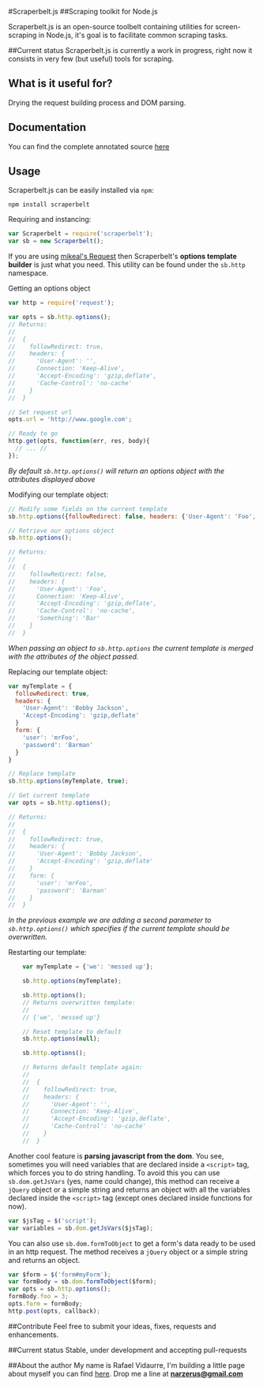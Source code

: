 #Scraperbelt.js
##Scraping toolkit for Node.js

Scraperbelt.js is an open-source toolbelt containing utilities for screen-scraping in Node.js, it's goal is to facilitate common
scraping tasks.

##Current status
Scraperbelt.js is currently a work in progress, right now it consists in very few (but useful) tools for scraping.

## What is it useful for?
Drying the request building process and DOM parsing.

## Documentation
You can find the complete annotated source [here](http://Narzerus.github.io/scraperbelt)

## Usage
Scraperbelt.js can be easily installed via `npm`:
```
npm install scraperbelt
```
Requiring and instancing:
```javascript
var Scraperbelt = require('scraperbelt');
var sb = new Scraperbelt();
```
If you are using [mikeal's Request](https://github.com/mikeal/request) then Scraperbelt's **options template builder** is
just what you need. This utility can be found under the `sb.http` namespace.

Getting an options object
```javascript
var http = require('request');

var opts = sb.http.options();
// Returns:
//
//  {
//    followRedirect: true,
//    headers: {
//      'User-Agent': '',
//      Connection: 'Keep-Alive',
//      'Accept-Encoding': 'gzip,deflate',
//      'Cache-Control': 'no-cache'
//    }
//  }

// Set request url
opts.url = 'http://www.google.com';

// Ready to go
http.get(opts, function(err, res, body){
  // ... //
});
```
*By default `sb.http.options()` will return an options object with the attributes displayed above*

Modifying our template object:
```javascript
// Modify some fields on the current template
sb.http.options({followRedirect: false, headers: {'User-Agent': 'Foo', 'Something': 'Bar' }});

// Retrieve our options object
sb.http.options();

// Returns:
//
//  {
//    followRedirect: false,
//    headers: {
//      'User-Agent': 'Foo',
//      Connection: 'Keep-Alive',
//      'Accept-Encoding': 'gzip,deflate',
//      'Cache-Control': 'no-cache',
//      'Something': 'Bar'
//    }
//  }
```
*When passing an object to `sb.http.options` the current template is merged with the
attributes of the object passed.*

Replacing our template object:
```javascript
var myTemplate = {
  followRedirect: true,
  headers: {
    'User-Agent': 'Bobby Jackson',
    'Accept-Encoding': 'gzip,deflate'
  }
  form: {
    'user': 'mrFoo',
    'password': 'Barman'
  }
}

// Replace template
sb.http.options(myTemplate, true);

// Get current template
var opts = sb.http.options();

// Returns:
//
//  {
//    followRedirect: true,
//    headers: {
//      'User-Agent': 'Bobby Jackson',
//      'Accept-Encoding': 'gzip,deflate'
//    }
//    form: {
//      'user': 'mrFoo',
//      'password': 'Barman'
//    }
//  }
```
*In the previous example we are adding a second parameter to `sb.http.options()` which specifies if the current
template should be overwritten.*

Restarting our template:
```javascript
    var myTemplate = {'we': 'messed up'};

    sb.http.options(myTemplate);

    sb.http.options();
    // Returns overwritten template:
    //
    // {'we', 'messed up'}

    // Reset template to default
    sb.http.options(null);

    sb.http.options();

    // Returns default template again:
    //
    //  {
    //    followRedirect: true,
    //    headers: {
    //      'User-Agent': '',
    //      Connection: 'Keep-Alive',
    //      'Accept-Encoding': 'gzip,deflate',
    //      'Cache-Control': 'no-cache'
    //    }
    //  }
```
Another cool feature is **parsing javascript from the dom**. You see, sometimes
you will need variables that are declared inside a `<script>` tag, which forces
you to do string handling. To avoid this you can use `sb.dom.getJsVars` (yes,
name could change), this method can receive a `jQuery` object or a simple string and returns an
object with all the variables declared inside the `<script>` tag (except ones declared inside functions for now).
```javascript
var $jsTag = $('script');
var variables = sb.dom.getJsVars($jsTag);
```
You can also use `sb.dom.formToObject` to get a form's data ready to be used in an http request.
The method receives a `jQuery` object or a simple string and returns an object.
```javascript
var $form = $('form#myForm');
var formBody = sb.dom.formToObject($form);
var opts = sb.http.options();
formBody.foo = 3;
opts.form = formBody;
http.post(opts, callback);
```

##Contribute
Feel free to submit your ideas, fixes, requests and enhancements.


##Current status
Stable, under development and accepting pull-requests

##About the author
My name is Rafael Vidaurre, I'm building a little page about myself you can find [here](http://www.rafaelvidaurre.com). Drop me a line
at **narzerus@gmail.com**
